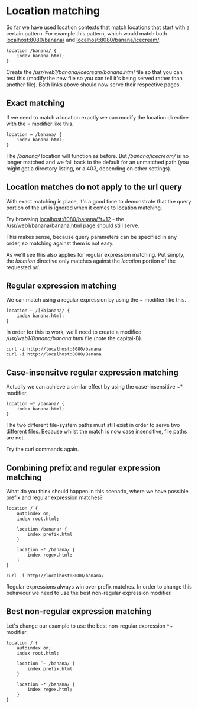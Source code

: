 # Location matching

So far we have used location contexts that match locations that start with a certain pattern. For example this pattern, which would match both [localhost:8080/banana/](http://localhost:8080/banana/) and [localhost:8080/banana/icecream/](http://localhost:8080/banana/icecream/).

```Nginx
location /banana/ {
    index banana.html;
}
```

Create the _/usr/web1/banana/icecream/banana.html_ file so that you can test this (modify the new file so you can tell it's being served rather than another file). Both links above should now serve their respective pages.

## Exact matching

If we need to match a location exactly we can modify the location directive with the = modifier like this.

```Nginx
location = /banana/ {
    index banana.html;
}
```

The _/banana/_ location will function as before. But _/banana/icecream/_ is no longer matched and we fall back to the default for an unmatched path (you might get a directory listing, or a 403, depending on other settings).

## Location matches do not apply to the url query

With exact matching in place, it's a good time to demonstrate that the query portion of the url is ignored when it comes to location matching.

Try browsing [localhost:8080/banana/?t=12](http://localhost:8080/banana/?t=12) - the /usr/web1/banana/banana.html page should still serve.

This makes sense, because query parameters can be specified in any order, so matching against them is not easy.

As we'll see this also applies for regular expression matching. Put simply, the _location_ directive only matches against the _location_ portion of the requested _url_.

## Regular expression matching

We can match using a regular expression by using the ~ modifier like this.

```Nginx
location ~ /[Bb]anana/ {
    index banana.html;
}
```

In order for this to work, we'll need to create a modified _/usr/web1/Banana/banana.html_ file (note the capital-B).

```
curl -i http://localhost:8080/banana
curl -i http://localhost:8080/Banana
```

## Case-insensitve regular expression matching

Actually we can achieve a similar effect by using the case-insensitive ~* modifier.

```Nginx
location ~* /banana/ {
    index banana.html;
}
```

The two different file-system paths must still exist in order to serve two different files. Because whilst the match is now case insensitive, file paths are not.

Try the curl commands again.

## Combining prefix and regular expression matching

What do you think should happen in this scenario, where we have possible prefix and regular expression matches?

```Nginx
location / {
    autoindex on;
    index root.html;

    location /banana/ {
        index prefix.html
    }
    
    location ~* /banana/ {
        index regex.html;
    }
}
```

```
curl -i http://localhost:8080/banana/
```

Regular expressions always win over prefix matches. In order to change this behaviour we need to use the best non-regular expression modifier.

## Best non-regular expression matching

Let's change our example to use the best non-regular expression ^~ modifier.

```Nginx
location / {
    autoindex on;
    index root.html;

    location ^~ /banana/ {
        index prefix.html
    }
    
    location ~* /banana/ {
        index regex.html;
    }
}
```
